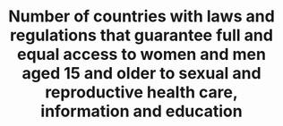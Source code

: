 ﻿---
target: >-
  Ensure  universal  access  to  sexual  and  reproductive  health  and  reproductive  rights  as  agreed  in  accordance  with  the  Programme  of  Action  of  the  International  Conference  on  Population  and  Development  and  the  Beijing  Platform  f
title: >-
  Number  of  countries  with  laws  and  regulations  that  guarantee  full  and  equal  access  to  women  and  men  aged  15  and  older  to  sexual  and  reproductive  health  care,  information  and  education
un_designated_tier: '3'
un_custodial_agency: 'UNFPA  (Partnering  Agencies:  UN  Women,  DESA  Population  Division)'
target_id: '5.6'
has_metadata: true
goal_meta_link: 'http://unstats.un.org/sdgs/files/metadata-compilation/Metadata-Goal-5.pdf'
goal_meta_link_page: 23
indicator_name: >-
  Number  of  countries  with  laws  and  regulations  that  guarantee  full  and  equal  access  to  women  and  men  aged  15  and  older  to  sexual  and  reproductive  health  care,  information  and  education
permalink: /5-6-2/
sdg_goal: 5
layout: indicator
indicator: 5.6.2
indicator_variable: null
graph: null
graph_type_description: null
graph_status_notes: Redline
variable_description: null
variable_notes: null
indicator_definition: >-
  From  UN-WOMEN:  Legal/regulatory  frameworks  covered  by  this  indicator  include  laws  and  regulations  that  explicitly  guarantee:  1.  Access  to  SRH  services  without  third  party  authorization  (from  the  spouse,  guardian,  parents  or  o
source_title: null
source_notes: null
published: true
comments_and_limitations: Under  review.  
method_of_computation: "From  UN-WOMEN:  Denominator:  All  Member  States,  for  federal  states  this  will  be  reflected  in  central  governments'  self-reporting.  Sources  of  information  and  methodology:  The  suggested  methodology  consists  of  initial  self-reporting  by  governments  through  a  detailed  survey  to  be  developed  based  on  the  indicators  below  with  detailed  questions  that  safeguard  the  replicability  and  reliability  of  state  responses.  This  procedure  was  applied  for  the  ICPD+20  review  survey  with  support  to  governments  from  UNFPA's  country  offices  where  needed.  The  self-reported  data  will  undergo  validation  and  qualitative  assessment  by  responsible  UN  agencies  assigned  to  the  task.  At  this  stage  other  stakeholders  and  data  sources  could  be  consulted,  e.g.  National  Human  Rights  Institutions,  human  rights  treaty  bodies  or  other  international,  regional  or  national  monitoring  bodies.  From  UNFPA:  Methodology  and  feasibility  of  data  collection  \tThe  indicator  will  measure  the  number  of  countries  with  legal  and  regulatory  frameworks  guaranteeing  access  to  sexual  and  reproductive  services,  education  and  information  without  any  of  the  above  restrictions.  Therefore,  to  count  as  a  \"yes\"  all  the  four  requirements  included  in  this  indicator  will  need  to  be  met:  (i)  access  without  third  party  authorization;  (ii)  access  without  age  restrictions;  (iii)  access  irrespective  of  marital  status;  and  (iv)  access  to  education  and  information  at  all  levels.  For  countries  counting  as  \"no\",  nevertheless,  data  will  be  disaggregated  in  accordance  to  each  of  those  requirements  to  be  able  to  measure  progress  on  each  particular  front.  Sources  of  information  and  methodology:  \tThe  suggested  methodology  consists  of  initial  self-reporting  by  governments  through  a  detailed  survey  to  be  developed  based  on  the  indicators  below  with  detailed  questions  that  safeguard  the  replicability  and  reliability  of  state  responses.  This  procedure  was  successfully  applied  for  the  ICPD+20  review  survey  with  support  to  governments  from  UNFPA's  country  offices  where  needed.  \tInformation  provided  by  States  can  be  complemented  with  information  from  UN  treaty  monitoring  bodies,  including  the  Committee  on  Elimination  of  All  Forms  of  Discrimination  Against  Women,  the  Committee  on  the  Rights  of  the  Child  and  the  Committee  on  Economic,  Social  and  Cultural  Rights.  These  three  committees  are  systematically  collecting  information  and  issuing  recommendations  to  State  parties  on  all  the  issues  covered  by  this  indicator.  A  combined  use  of  these  three  committees  as  sources  of  information  will  ensure  near  universal  coverage  of  States  and  will  also  increase  the  periodicity  of  information.  \tMoreover,  other  actors  with  a  monitoring  role  such  as  regional  human  rights  mechanisms,  national  human  rights  institutions  and  civil  society  organizations  often  provide  information  on  the  components  covered  by  this  indicator.  UN  agencies  such  as  WHO,  UNFPA  and  UN  Women  also  compile  country  specific  information  on  legal  and  regulatory  developments  on  issues  pertaining  to  their  respective  mandates."
---